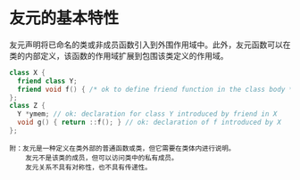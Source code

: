# 友元的基本特性

友元声明将已命名的类或非成员函数引入到外围作用域中。此外，友元函数可以在类的内部定义，该函数的作用域扩展到包围该类定义的作用域。

```C++
class X {
  friend class Y;
  friend void f() { /* ok to define friend function in the class body */ }
};
class Z {
  Y *ymem; // ok: declaration for class Y introduced by friend in X
  void g() { return ::f(); } // ok: declaration of f introduced by X
};
```
	附：友元是一种定义在类外部的普通函数或类，但它需要在类体内进行说明。
		友元不是该类的成员，但可以访问类中的私有成员。
		友元关系不具有对称性，也不具有传递性。